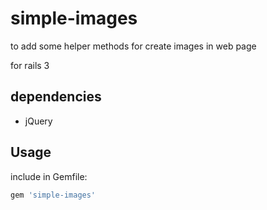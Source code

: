 # simple-images

to add some helper methods for create images in web page

for rails 3

## dependencies

* jQuery

## Usage

include in Gemfile:
```ruby
gem 'simple-images'
```
